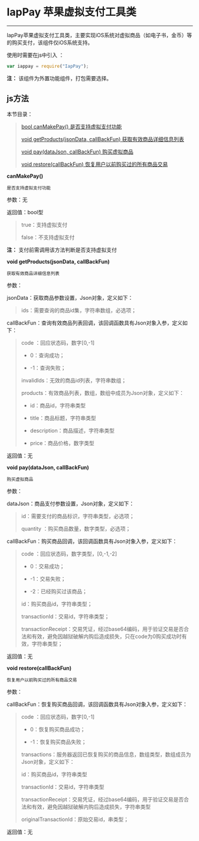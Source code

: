 # IapPay 苹果虚拟支付工具类

----------

IapPay苹果虚拟支付工具类，主要实现iOS系统对虚拟商品（如电子书，金币）等的购买支付，该组件仅iOS系统支持。

使用时需要在js中引入 ：

```javascript
var iappay = require("IapPay"); 
```

**注：** 该组件为外置功能组件，打包需要选择。

<h2 id="cid_1">js方法</h2>  

本节目录： 


>[ bool canMakePay()   是否支持虚拟支付功能 ](#ff_0)
> 
> [void getProducts(jsonData, callBackFun)  获取有效商品详细信息列表 ](#ff_1)
> 
> [void pay(dataJson, callBackFun)   购买虚拟商品 ](#ff_2)
>
> [void restore(callBackFun)    恢复用户以前购买过的所有商品交易 ](#ff_3)





<span id="ff_0">**canMakePay()**</span>  

<code>是否支持虚拟支付功能</code>  

参数：无 

返回值：bool型

> true：支持虚拟支付 
> 
> false：不支持虚拟支付

**注：** 支付前需调用该方法判断是否支持虚拟支付





<span id="ff_1">**void getProducts(jsonData, callBackFun)**</span>  

<code>获取有效商品详细信息列表</code>   

参数：  

jsonData：获取商品参数设置，Json对象，定义如下：  

> ids：需要查询的商品id集，字符串数组，必选项；

callBackFun：查询有效商品列表回调，该回调函数具有Json对象入参，定义如下：  

> code ：回应状态码，数字[0,-1]
> 
> -  0：查询成功；
> 
> -  -1：查询失败；
> 
> invalidIds：无效的商品id列表，字符串数组；
> 
> products：有效商品列表，数组，数组中成员为Json对象，定义如下：
> 
> - id：商品id，字符串类型
> 
> - title：商品标题，字符串类型
> 
> - description：商品描述，字符串类型
> 
> - price：商品价格，数字类型

返回值：无 






<span id="ff_2">**void pay(dataJson, callBackFun)**</span>  

<code>购买虚拟商品</code> 

参数：  

dataJson：商品支付参数设置，Json对象，定义如下：  

> id：需要支付的商品标识，字符串类型，必选项；
> 
> quantity ：购买商品数量，数字类型，必选项；

callBackFun：购买商品回调，该回调函数具有Json对象入参，定义如下：  

> code ：回应状态码，数字类型，[0,-1,-2]
> 
> -  0：交易成功；
> 
> -  -1：交易失败；
> 
> -  -2：已经购买过该商品；
> 
> id：购买商品id，字符串类型；
> 
> transactionId：交易id，字符串类型；
> 
> transactionReceipt：交易凭证，经过base64编码，用于验证交易是否合法和有效，避免因越狱破解内购后造成损失，只在code为0购买成功时有效，字符串类型；

返回值：无



<span id="ff_3">**void restore(callBackFun)**</span>  

<code>恢复用户以前购买过的所有商品交易</code>  


参数：  

callBackFun：恢复购买商品回调，该回调函数具有Json对象入参，定义如下：

> code ：回应状态码，数字[0,-1]
> 
> -  0：恢复购买商品成功；
> 
> -  -1：恢复购买商品失败；
> 
> transactions：服务器返回已恢复购买的商品信息，数组类型，数组成员为Json对象，定义如下：
>
> id：购买商品id，字符串类型
> 
> transactionId：交易id，字符串类型
> 
> transactionReceipt：交易凭证，经过base64编码，用于验证交易是否合法和有效，避免因越狱破解内购后造成损失，字符串类型
> 
> originalTransactionId：原始交易id，串类型；

返回值：无
